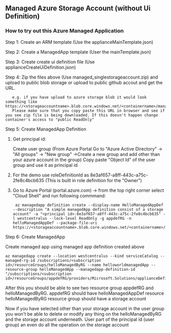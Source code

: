 ## Managed Azure Storage Account (without Ui Definition)

### How to try out this Azure Managed Application

Step 1: Create an ARM template (Use the applianceMainTemplate.json)

Step 2: Create a ManagedApp template (User the mainTemplate.json)

Step 3: Create create ui definition file (Use applianceCreateUiDefinition.json)

Step 4: Zip the files above (Use managed_singlestorageaccount.zip) and upload to public blob storage or upload to public github accout and get the URL.

       e.g. if you have upload to azure storage blob it would look something like  https://<storageaccountname>.blob.core.windows.net/<containername>/managed_singlestorageaccount.zip)
	   Please make sure that you copy paste this URL in browser and see if you see zip file is being downloaded. If this doesn't happen change container's access to "public ReadOnly"

Step 5: Create ManagedApp Definition

1. Get principal id:

	Create user group (From Azure Portal Go to "Azure Active Directory" -> "All groups" -> "New group" ->Create a new group and add other than your azure account in the group)
	Copy paste "Object Id" of the user group and use it as principal id

2. For the demo use roleDefinitionId as 8e3af657-a8ff-443c-a75c-2fe8c4bcb635 (This is built in role definition for the "Owner")

3. Go to Azure Portal (portal.azure.com) -> from the top right corner select "Cloud Shell" and run following commmand:

		az managedapp definition create --display-name HelloManagedAppDef --description "A simple managedApp definition consist of a storage account" -a "<principal id>:8e3af657-a8ff-443c-a75c-2fe8c4bcb635" -l westcentralus --lock-level ReadOnly -g appdefRG -n helloManagedAppDef --package-file-uri https://<storageaccountname>.blob.core.windows.net/<containername>/managed_singlestorageaccount.zip

Step 6: Create ManagedApp

Create managed app using managed app definition created above

	az managedapp create --location westcentralus --kind serviceCatalog --managed-rg-id /subscriptions/<subscription id>/resourceGroups/helloManagedByRG --name helloworldmanagedApp --resource-group helloManagedApp --managedapp-definition-id  "/subscriptions/<subscription id>/resourceGroups/appdefRG/providers/Microsoft.Solutions/applianceDefinitions/helloManagedAppDef"

After this you should be able to see two resource group appdefRG and helloManagedByRG.
appdefRG should have helloManagedAppDef resource
helloManagedByRG resource group should have a storage account 

Now if you have selected other than your storage account in the user group you won't be able to delete or modify any thing on the helloManagedByRG and the storage account underneath. User part of the principal id (user group) an even do all the operation on the storage account